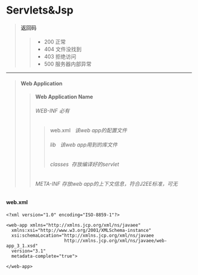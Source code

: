 # Servlets&Jsp

> #### 返回码 
>> - 200 正常
>> - 404 文件没找到
>> - 403 拒绝访问
>> - 500 服务器内部异常
****
> #### Web Application 
>> **Web Application Name**
>> ###### WEB-INF *必有*
>>> web.xml   *该web app的配置文件*
>>> ###### lib   *该web app用到的库文件*
>>> ###### classes  *存放编译好的servlet*
>> ###### META-INF *存放web app的上下文信息，符合J2EE标准，可无*

#### web.xml
    <?xml version="1.0" encoding="ISO-8859-1"?>

    <web-app xmlns="http://xmlns.jcp.org/xml/ns/javaee"
      xmlns:xsi="http://www.w3.org/2001/XMLSchema-instance"
      xsi:schemaLocation="http://xmlns.jcp.org/xml/ns/javaee
                          http://xmlns.jcp.org/xml/ns/javaee/web-app_3_1.xsd"
      version="3.1"
      metadata-complete="true">

    </web-app>

